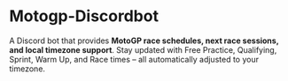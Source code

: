 # Motogp-Discordbot
A Discord bot that provides **MotoGP race schedules, next race sessions, and local timezone support**.   Stay updated with Free Practice, Qualifying, Sprint, Warm Up, and Race times – all automatically adjusted to your timezone.  
